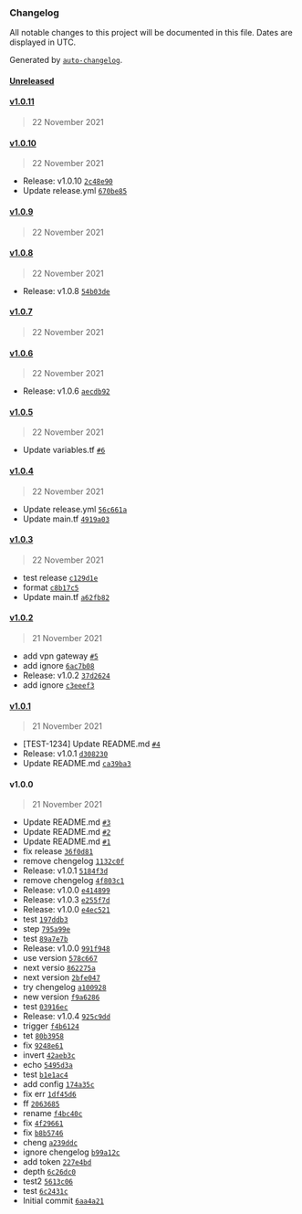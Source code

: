 ### Changelog

All notable changes to this project will be documented in this file. Dates are displayed in UTC.

Generated by [`auto-changelog`](https://github.com/CookPete/auto-changelog).

#### [Unreleased](https://github.com/pasqualedevita/test-release/compare/v1.0.11...HEAD)

#### [v1.0.11](https://github.com/pasqualedevita/test-release/compare/v1.0.10...v1.0.11)

> 22 November 2021

#### [v1.0.10](https://github.com/pasqualedevita/test-release/compare/v1.0.9...v1.0.10)

> 22 November 2021

- Release: v1.0.10 [`2c48e90`](https://github.com/pasqualedevita/test-release/commit/2c48e90e43cfcf59c337cee7adaf8d7d0d290bb9)
- Update release.yml [`670be85`](https://github.com/pasqualedevita/test-release/commit/670be857a9990447cdacfd41ede271d55000b1a7)

#### [v1.0.9](https://github.com/pasqualedevita/test-release/compare/v1.0.8...v1.0.9)

> 22 November 2021

#### [v1.0.8](https://github.com/pasqualedevita/test-release/compare/v1.0.7...v1.0.8)

> 22 November 2021

- Release: v1.0.8 [`54b03de`](https://github.com/pasqualedevita/test-release/commit/54b03dee956495ef523f90ba4caa420751f6d265)

#### [v1.0.7](https://github.com/pasqualedevita/test-release/compare/v1.0.6...v1.0.7)

> 22 November 2021

#### [v1.0.6](https://github.com/pasqualedevita/test-release/compare/v1.0.5...v1.0.6)

> 22 November 2021

- Release: v1.0.6 [`aecdb92`](https://github.com/pasqualedevita/test-release/commit/aecdb9230f49578625c3e941e5e5c48bf782cfcf)

#### [v1.0.5](https://github.com/pasqualedevita/test-release/compare/v1.0.4...v1.0.5)

> 22 November 2021

- Update variables.tf [`#6`](https://github.com/pasqualedevita/test-release/pull/6)

#### [v1.0.4](https://github.com/pasqualedevita/test-release/compare/v1.0.3...v1.0.4)

> 22 November 2021

- Update release.yml [`56c661a`](https://github.com/pasqualedevita/test-release/commit/56c661abea923d396efab3b9bc9af59dec9b4417)
- Update main.tf [`4919a03`](https://github.com/pasqualedevita/test-release/commit/4919a03763c7332b5ca094d6bf1ac980e5c7b836)

#### [v1.0.3](https://github.com/pasqualedevita/test-release/compare/v1.0.2...v1.0.3)

> 22 November 2021

- test release [`c129d1e`](https://github.com/pasqualedevita/test-release/commit/c129d1ef33a58fa38973d24c7fc26dbac7a13543)
- format [`c8b17c5`](https://github.com/pasqualedevita/test-release/commit/c8b17c5d4ed6c8aefb116f55b678de23d38cbead)
- Update main.tf [`a62fb82`](https://github.com/pasqualedevita/test-release/commit/a62fb82a2bcb23c3f3b7907cbb8ceae25ed1142b)

#### [v1.0.2](https://github.com/pasqualedevita/test-release/compare/v1.0.1...v1.0.2)

> 21 November 2021

- add vpn gateway [`#5`](https://github.com/pasqualedevita/test-release/pull/5)
- add ignore [`6ac7b08`](https://github.com/pasqualedevita/test-release/commit/6ac7b0840b88a5e3cb9a1254ae63486e59580cb8)
- Release: v1.0.2 [`37d2624`](https://github.com/pasqualedevita/test-release/commit/37d262457e114fc02c049afabc8fb4f101ee3618)
- add ignore [`c3eeef3`](https://github.com/pasqualedevita/test-release/commit/c3eeef3f14f34dccd3602f50e0bd45c4c9845455)

#### [v1.0.1](https://github.com/pasqualedevita/test-release/compare/v1.0.0...v1.0.1)

> 21 November 2021

- [TEST-1234] Update README.md [`#4`](https://github.com/pasqualedevita/test-release/pull/4)
- Release: v1.0.1 [`d308230`](https://github.com/pasqualedevita/test-release/commit/d308230ad8e107d3b0b1acfe4bca1f848bfa6ef1)
- Update README.md [`ca39ba3`](https://github.com/pasqualedevita/test-release/commit/ca39ba3d63971c98f4cd6261f9be7b66efe7a7b9)

#### v1.0.0

> 21 November 2021

- Update README.md [`#3`](https://github.com/pasqualedevita/test-release/pull/3)
- Update README.md [`#2`](https://github.com/pasqualedevita/test-release/pull/2)
- Update README.md [`#1`](https://github.com/pasqualedevita/test-release/pull/1)
- fix release [`36f0d81`](https://github.com/pasqualedevita/test-release/commit/36f0d81e68c7bf9e4808247b90341a682a5ececc)
- remove chengelog [`1132c0f`](https://github.com/pasqualedevita/test-release/commit/1132c0fe5afc1d86d728c0a149e898b4dbb0d6b5)
- Release: v1.0.1 [`5184f3d`](https://github.com/pasqualedevita/test-release/commit/5184f3d852ae5b81a754249a9611e1a961183823)
- remove chengelog [`4f803c1`](https://github.com/pasqualedevita/test-release/commit/4f803c1d80621d20b0838e70465b8bdae394ba47)
- Release: v1.0.0 [`e414899`](https://github.com/pasqualedevita/test-release/commit/e41489972449c01f5c8e8f63a6bdef913e7d7a4d)
- Release: v1.0.3 [`e255f7d`](https://github.com/pasqualedevita/test-release/commit/e255f7d0d388ae563ef0ef35de73776e2f78375d)
- Release: v1.0.0 [`e4ec521`](https://github.com/pasqualedevita/test-release/commit/e4ec521b5f2ff76c4e1774f9b760b39cd17a092f)
- test [`197ddb3`](https://github.com/pasqualedevita/test-release/commit/197ddb3937d9f3594034e2eaabb333f892660af1)
- step [`795a99e`](https://github.com/pasqualedevita/test-release/commit/795a99ec5b4cdf087c25332f6cddf39cffaa6b71)
- test [`89a7e7b`](https://github.com/pasqualedevita/test-release/commit/89a7e7bc77c4f2da30cc8b4af8ecbd7bb44a5f42)
- Release: v1.0.0 [`991f948`](https://github.com/pasqualedevita/test-release/commit/991f948fbe3aefdcfcf73bbb4d3e6b8949518679)
- use version [`578c667`](https://github.com/pasqualedevita/test-release/commit/578c667e33c7a60c68f56dd4da523566f356023b)
- next versio [`862275a`](https://github.com/pasqualedevita/test-release/commit/862275a3929935d64f0d51cc3bb7d12ae0776444)
- next version [`2bfe047`](https://github.com/pasqualedevita/test-release/commit/2bfe0475c0796478cf9ab029d459ee09338c8960)
- try chengelog [`a100928`](https://github.com/pasqualedevita/test-release/commit/a1009283066b1addcb27d82efa66a29c023b38ae)
- new version [`f9a6286`](https://github.com/pasqualedevita/test-release/commit/f9a62867f5e49f3b24f11748aba525c589190f33)
- test [`03916ec`](https://github.com/pasqualedevita/test-release/commit/03916ec99e1b3846837fb57b080d4fff78359d3c)
- Release: v1.0.4 [`925c9dd`](https://github.com/pasqualedevita/test-release/commit/925c9dda63225c9d263bfffeb5031bb3727cce6c)
- trigger [`f4b6124`](https://github.com/pasqualedevita/test-release/commit/f4b6124cd9e6bc7876ccb52d8b1db22a868e3d76)
- tet [`80b3958`](https://github.com/pasqualedevita/test-release/commit/80b39586f969d73c8c4c47405bc1669b00cb5171)
- fix [`9248e61`](https://github.com/pasqualedevita/test-release/commit/9248e61dfb52876181e562f06891a05b4fe5250d)
- invert [`42aeb3c`](https://github.com/pasqualedevita/test-release/commit/42aeb3c8aa157fff6fb02ff301e70dbb7dc99ad5)
- echo [`5495d3a`](https://github.com/pasqualedevita/test-release/commit/5495d3a322357738823a6c23ffef93e77814e2d8)
- test [`b1e1ac4`](https://github.com/pasqualedevita/test-release/commit/b1e1ac42060181e410479c37dd704af2384c8a17)
- add config [`174a35c`](https://github.com/pasqualedevita/test-release/commit/174a35cf7a9bf1c402c702f9ed27ea64619edf69)
- fix err [`1df45d6`](https://github.com/pasqualedevita/test-release/commit/1df45d66e44e76fca2ea98b93f4ff46d620da241)
- ff [`2063685`](https://github.com/pasqualedevita/test-release/commit/2063685a95fbcaec65141e737a7a81bc17eb448b)
- rename [`f4bc40c`](https://github.com/pasqualedevita/test-release/commit/f4bc40c339f461cbdb4a9bc2ac773cefa197a06d)
- fix [`4f29661`](https://github.com/pasqualedevita/test-release/commit/4f2966174843bc3972b8877af18f7fc188ba4c68)
- fix [`b8b5746`](https://github.com/pasqualedevita/test-release/commit/b8b574622c65ee0457829b21d6a8f031670e7fe8)
- cheng [`a239ddc`](https://github.com/pasqualedevita/test-release/commit/a239ddc000ae4677014f5122f0168fefc1de0159)
- ignore chengelog [`b99a12c`](https://github.com/pasqualedevita/test-release/commit/b99a12ce9a11e31d7048df19df7f33d460c6ad08)
- add token [`227e4bd`](https://github.com/pasqualedevita/test-release/commit/227e4bd5a9666a550de76528ed651f3773de0a47)
- depth [`6c26dc0`](https://github.com/pasqualedevita/test-release/commit/6c26dc08832ef6d03f5bbef308a86b67dc323e4a)
- test2 [`5613c06`](https://github.com/pasqualedevita/test-release/commit/5613c06e974297ccafdad562175afc213b60644f)
- test [`6c2431c`](https://github.com/pasqualedevita/test-release/commit/6c2431ce41571912133d169d5b714713f6c620b3)
- Initial commit [`6aa4a21`](https://github.com/pasqualedevita/test-release/commit/6aa4a216fe3b2b776b059945802b7706f047cab9)
